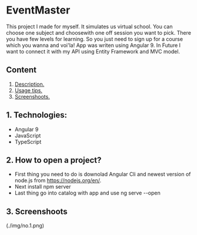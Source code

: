 # EventMaster

This project I made for myself. It simulates us virtual school. You can choose one subject and choosewith one off session you want to pick. There you have few levels for learning. So you just need to sign up for a course which you wanna and voi'la!
App was writen using Angular 9. In Future I want to connect it with my API using Entity Framework and MVC model.
## Content
1. [ Description. ](#tech)
2. [ Usage tips. ](#open)
3. [ Screenshoots. ](#ss)


<a name="tech"></a>
## 1. Technologies:

* Angular 9
* JavaScript
* TypeScript

<a name="open"></a>
## 2. How to open a project?

* First thing you need to do is downolad Angular Cli and newest version of node.js from https://nodejs.org/en/.
* Next install npm server
* Last thing go into catalog with app and use ng serve --open

<a name="ss"></a>
## 3. Screenshoots
(./img/no.1.png)

